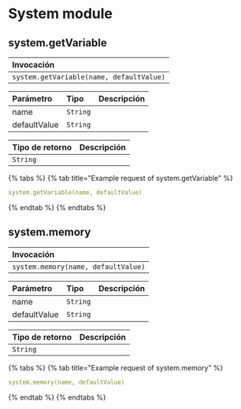 # System module

## system.getVariable

| Invocación |
| :--- |
| `system.getVariable(name, defaultValue)` |

| Parámetro | Tipo | Descripción |
| :--- | :--- | :--- |
| name | `String` |  |
| defaultValue | `String` |  |

| Tipo de retorno | Descripción |
| :--- | :--- |
| `String` |  |

{% tabs %}
{% tab title="Example request of system.getVariable" %}
```yaml
system.getVariable(name, defaultValue)
```
{% endtab %}
{% endtabs %}

## system.memory

| Invocación |
| :--- |
| `system.memory(name, defaultValue)` |

| Parámetro | Tipo | Descripción |
| :--- | :--- | :--- |
| name | `String` |  |
| defaultValue | `String` |  |

| Tipo de retorno | Descripción |
| :--- | :--- |
| `String` |  |

{% tabs %}
{% tab title="Example request of system.memory" %}
```yaml
system.memory(name, defaultValue)
```
{% endtab %}
{% endtabs %}

